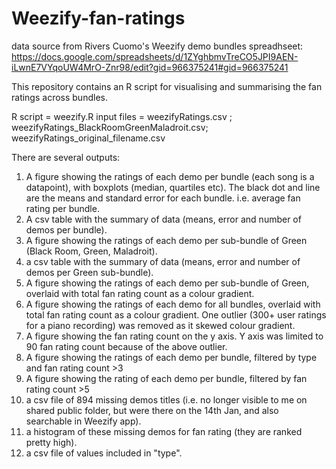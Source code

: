 # Weezify-fan-ratings
 
data source from Rivers Cuomo's Weezify demo bundles spreadhseet: https://docs.google.com/spreadsheets/d/1ZYghbmvTreCO5JPI9AEN-iLwnE7VYqoUW4MrO-Znr98/edit?gid=966375241#gid=966375241 

This repository contains an R script for visualising and summarising the fan ratings across bundles. 

R script = weezify.R
input files = weezifyRatings.csv ; weezifyRatings_BlackRoomGreenMaladroit.csv; weezifyRatings_original_filename.csv

There are several outputs: 

1. A figure showing the ratings of each demo per bundle (each song is a datapoint), with boxplots (median, quartiles etc). The black dot and line are the means and standard error for each bundle. i.e. average fan rating per bundle.
2. A csv table with the summary of data (means, error and number of demos per bundle).
3. A figure showing the ratings of each demo per sub-bundle of Green (Black Room, Green, Maladroit).
4. a csv table with the summary of data (means, error and number of demos per Green sub-bundle).
5. A figure showing the ratings of each demo per sub-bundle of Green, overlaid with total fan rating count as a colour gradient.
6. A figure showing the ratings of each demo for all bundles, overlaid with total fan rating count as a colour gradient. One outlier (300+ user ratings for a piano recording) was removed as it skewed colour gradient. 
7. A figure showing the fan rating count on the y axis. Y axis was limited to 90 fan rating count because of the above outlier.
8. A figure showing the ratings of each demo per bundle, filtered by type and fan rating count >3
9. A figure showing the rating of each demo per bundle, filtered by fan rating count >5
10. a csv file of 894 missing demos titles (i.e. no longer visible to me on shared public folder, but were there on the 14th Jan, and also searchable in Weezify app).
11. a histogram of these missing demos for fan rating (they are ranked pretty high).
12. a csv file of values included in "type".
